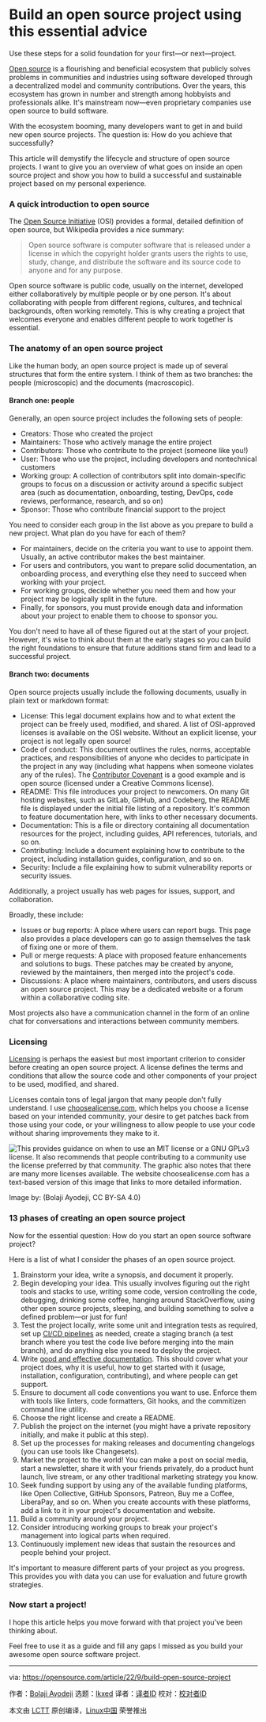 [#]: subject: "Build an open source project using this essential advice"
[#]: via: "https://opensource.com/article/22/9/build-open-source-project"
[#]: author: "Bolaji Ayodeji https://opensource.com/users/bolajiayodeji"
[#]: collector: "lkxed"
[#]: translator: " "
[#]: reviewer: " "
[#]: publisher: " "
[#]: url: " "

Build an open source project using this essential advice
======
Use these steps for a solid foundation for your first—or next—project.

[Open source][2] is a flourishing and beneficial ecosystem that publicly solves problems in communities and industries using software developed through a decentralized model and community contributions. Over the years, this ecosystem has grown in number and strength among hobbyists and professionals alike. It's mainstream now—even proprietary companies use open source to build software.

With the ecosystem booming, many developers want to get in and build new open source projects. The question is: How do you achieve that successfully?

This article will demystify the lifecycle and structure of open source projects. I want to give you an overview of what goes on inside an open source project and show you how to build a successful and sustainable project based on my personal experience.

### A quick introduction to open source

The [Open Source Initiative][3] (OSI) provides a formal, detailed definition of open source, but Wikipedia provides a nice summary:

> Open source software is computer software that is released under a license in which the copyright holder grants users the rights to use, study, change, and distribute the software and its source code to anyone and for any purpose.

Open source software is public code, usually on the internet, developed either collaboratively by multiple people or by one person. It's about collaborating with people from different regions, cultures, and technical backgrounds, often working remotely. This is why creating a project that welcomes everyone and enables different people to work together is essential.

### The anatomy of an open source project

Like the human body, an open source project is made up of several structures that form the entire system. I think of them as two branches: the people (microscopic) and the documents (macroscopic).

#### Branch one: people

Generally, an open source project includes the following sets of people:

* Creators: Those who created the project
* Maintainers: Those who actively manage the entire project
* Contributors: Those who contribute to the project (someone like you!)
* User: Those who use the project, including developers and nontechnical customers
* Working group: A collection of contributors split into domain-specific groups to focus on a discussion or activity around a specific subject area (such as documentation, onboarding, testing, DevOps, code reviews, performance, research, and so on)
* Sponsor: Those who contribute financial support to the project

You need to consider each group in the list above as you prepare to build a new project. What plan do you have for each of them?

* For maintainers, decide on the criteria you want to use to appoint them. Usually, an active contributor makes the best maintainer.
* For users and contributors, you want to prepare solid documentation, an onboarding process, and everything else they need to succeed when working with your project.
* For working groups, decide whether you need them and how your project may be logically split in the future.
* Finally, for sponsors, you must provide enough data and information about your project to enable them to choose to sponsor you.

You don't need to have all of these figured out at the start of your project. However, it's wise to think about them at the early stages so you can build the right foundations to ensure that future additions stand firm and lead to a successful project.

#### Branch two: documents

Open source projects usually include the following documents, usually in plain text or markdown format:

* License: This legal document explains how and to what extent the project can be freely used, modified, and shared. A list of OSI-approved licenses is available on the OSI website. Without an explicit license, your project is not legally open source!
* Code of conduct: This document outlines the rules, norms, acceptable practices, and responsibilities of anyone who decides to participate in the project in any way (including what happens when someone violates any of the rules). The [Contributor Covenant][4] is a good example and is open source (licensed under a Creative Commons license).
* README: This file introduces your project to newcomers. On many Git hosting websites, such as GitLab, GitHub, and Codeberg, the README file is displayed under the initial file listing of a repository. It's common to feature documentation here, with links to other necessary documents.
* Documentation: This is a file or directory containing all documentation resources for the project, including guides, API references, tutorials, and so on.
* Contributing: Include a document explaining how to contribute to the project, including installation guides, configuration, and so on.
* Security: Include a file explaining how to submit vulnerability reports or security issues.

Additionally, a project usually has web pages for issues, support, and collaboration.

Broadly, these include:

* Issues or bug reports: A place where users can report bugs. This page also provides a place developers can go to assign themselves the task of fixing one or more of them.
* Pull or merge requests: A place with proposed feature enhancements and solutions to bugs. These patches may be created by anyone, reviewed by the maintainers, then merged into the project's code.
* Discussions: A place where maintainers, contributors, and users discuss an open source project. This may be a dedicated website or a forum within a collaborative coding site.

Most projects also have a communication channel in the form of an online chat for conversations and interactions between community members.

### Licensing

[Licensing][5] is perhaps the easiest but most important criterion to consider before creating an open source project. A license defines the terms and conditions that allow the source code and other components of your project to be used, modified, and shared.

Licenses contain tons of legal jargon that many people don't fully understand. I use [choosealicense.com][6], which helps you choose a license based on your intended community, your desire to get patches back from those using your code, or your willingness to allow people to use your code without sharing improvements they make to it.

![This provides guidance on when to use an MIT license or a GNU GPLv3 license. It also recommends that people contributing to a community use the license preferred by that community. The graphic also notes that there are many more licenses available. The website choosealicense.com has a text-based version of this image that links to more detailed information.][7]

Image by: (Bolaji Ayodeji, CC BY-SA 4.0)

### 13 phases of creating an open source project

Now for the essential question: How do you start an open source software project?

Here is a list of what I consider the phases of an open source project.

1. Brainstorm your idea, write a synopsis, and document it properly.
2. Begin developing your idea. This usually involves figuring out the right tools and stacks to use, writing some code, version controlling the code, debugging, drinking some coffee, hanging around StackOverflow, using other open source projects, sleeping, and building something to solve a defined problem—or just for fun!
3. Test the project locally, write some unit and integration tests as required, set up [CI/CD pipelines][8] as needed, create a staging branch (a test branch where you test the code live before merging into the main branch), and do anything else you need to deploy the project.
4. Write [good and effective documentation][9]. This should cover what your project does, why it is useful, how to get started with it (usage, installation, configuration, contributing), and where people can get support.
5. Ensure to document all code conventions you want to use. Enforce them with tools like linters, code formatters, Git hooks, and the commitizen command line utility.
6. Choose the right license and create a README.
7. Publish the project on the internet (you might have a private repository initially, and make it public at this step).
8. Set up the processes for making releases and documenting changelogs (you can use tools like Changesets).
9. Market the project to the world! You can make a post on social media, start a newsletter, share it with your friends privately, do a product hunt launch, live stream, or any other traditional marketing strategy you know.
10. Seek funding support by using any of the available funding platforms, like Open Collective, GitHub Sponsors, Patreon, Buy me a Coffee, LiberaPay, and so on. When you create accounts with these platforms, add a link to it in your project's documentation and website.
11. Build a community around your project.
12. Consider introducing working groups to break your project's management into logical parts when required.
13. Continuously implement new ideas that sustain the resources and people behind your project.

It's important to measure different parts of your project as you progress. This provides you with data you can use for evaluation and future growth strategies.

### Now start a project!

I hope this article helps you move forward with that project you've been thinking about.

Feel free to use it as a guide and fill any gaps I missed as you build your awesome open source software project.

--------------------------------------------------------------------------------

via: https://opensource.com/article/22/9/build-open-source-project

作者：[Bolaji Ayodeji][a]
选题：[lkxed][b]
译者：[译者ID](https://github.com/译者ID)
校对：[校对者ID](https://github.com/校对者ID)

本文由 [LCTT](https://github.com/LCTT/TranslateProject) 原创编译，[Linux中国](https://linux.cn/) 荣誉推出

[a]: https://opensource.com/users/bolajiayodeji
[b]: https://github.com/lkxed
[1]: https://opensource.com/sites/default/files/lead-images/BUSINESS_buildtogether.png
[2]: https://opensource.com/resources/what-open-source
[3]: https://opensource.org
[4]: https://www.contributor-covenant.org/version/2/1/code_of_conduct
[5]: https://opensource.com/tags/licensing
[6]: https://choosealicense.com
[7]: https://opensource.com/sites/default/files/2022-09/choosealicense.png
[8]: https://opensource.com/article/19/9/intro-building-cicd-pipelines-jenkins
[9]: https://slides.com/bolajiayodeji/effective-oss-docs
